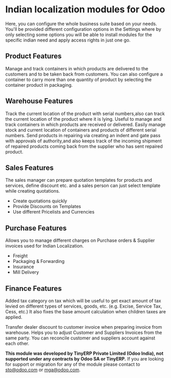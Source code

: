 Indian localization modules for Odoo
====================================

Here, you can configure the whole business suite based on your needs. You'll be provided different configuration options in the Settings where by only selecting some options you will be able to install modules for the specific indian need and apply access rights in just one go.

Product Features
----------------
Manage and track containers in which products are delivered to the customers and to be taken back from customers. You can also configure a container to carry more than one quantity of product by selecting the container product in packaging.

Warehouse Features
------------------
Track the current location of the product with serial numbers,also can track the current location of the product where it is lying.
Useful to manage and track containers in which products are received or delivered. Easily manage stock and current location of containers and products of different serial numbers.
Send products in repairing via creating an indent and gate pass with approvals of authority,and also keeps track of the incoming shipment of repaired products coming back from the supplier who has sent repaired product.

Sales Features
--------------
The sales manager can prepare quotation templates for products and services, define discount etc. and a sales person can just select template while creating quotations.
* Create quotations quickly
* Provide Discounts on Templates
* Use different Pricelists and Currencies


Purchase Features
-----------------
Allows you to manage different charges on Purchase orders & Supplier invoices used for Indian Localization.
* Freight
* Packaging & Forwarding
* Insurance
* Mill Delivery

Finance Features
----------------
Added tax category on tax which will be useful to get exact amount of tax levied on different types of services, goods, etc. (e.g. Excise, Service Tax, Cess, etc.) It also fixes the base amount calculation when children taxes are applied.

Transfer dealer discount to customer invoice when preparing invoice from warehouse.
Helps you to adjust Customer and Suppliers Invoices from the same party. You can reconcile customer and suppliers account against each other.

<b>This module was developed by TinyERP Private Limited (Odoo India), not supported under any contracts by Odoo SA or TinyERP.</b> If you are looking for support or migration for any of the module please contact to sto@odoo.com or mga@odoo.com.
